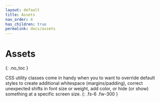```yaml
---
layout: default
title: Assets
nav_order: 4
has_children: true
permalink: docs/assets
---
```


# Assets
{: .no_toc }

CSS utility classes come in handy when you to want to override default styles to create additional whitespace (margins/padding), correct unexpected shifts in font size or weight, add color, or hide (or show) something at a specific screen size.
{: .fs-6 .fw-300 }
